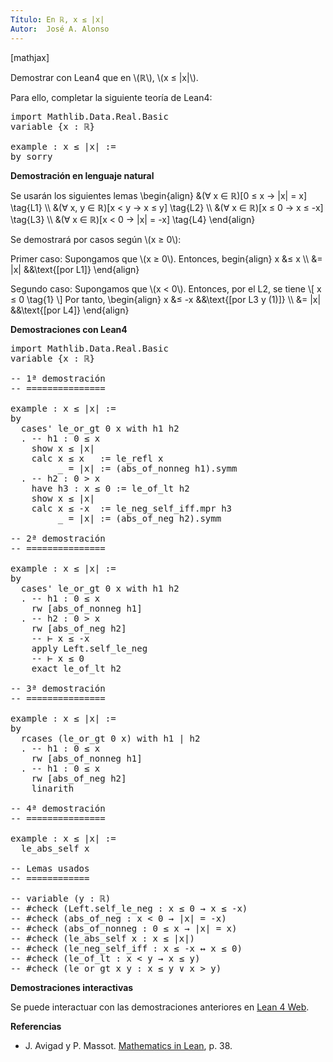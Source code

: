 ```yaml
---
Título: En ℝ, x ≤ |x|
Autor:  José A. Alonso
---
```


[mathjax]

Demostrar con Lean4 que en \\(ℝ\\), \\(x ≤ |x|\\).

Para ello, completar la siguiente teoría de Lean4:

<pre lang="lean">
import Mathlib.Data.Real.Basic
variable {x : ℝ}

example : x ≤ |x| :=
by sorry
</pre>
<!--more-->

<b>Demostración en lenguaje natural</b>

Se usarán los siguientes lemas
\\begin{align}
   &(∀ x ∈ ℝ)[0 ≤ x → |x| = x]                                     \\tag{L1} \\\\
   &(∀ x, y ∈ ℝ)[x < y → x ≤ y]                                    \\tag{L2} \\\\
   &(∀ x ∈ ℝ)[x ≤ 0 → x ≤ -x]                                      \\tag{L3} \\\\
   &(∀ x ∈ ℝ)[x < 0 → |x| = -x]                                    \\tag{L4}
\\end{align}

Se demostrará por casos según \\(x ≥ 0\\):

Primer caso: Supongamos que \\(x ≥ 0\\). Entonces,
begin{align}
   x &≤ x      \\\\
     &= |x|    &&\\text{[por L1]}
\\end{align}

Segundo caso: Supongamos que \\(x < 0\\). Entonces, por el L2, se tiene
\\[ x ≤ 0 \\tag{1} \\]
Por tanto,
\\begin{align}
   x &≤ -x     &&\\text{[por L3 y (1)]} \\\\
     &= |x|    &&\\text{[por L4]}
\\end{align}

<b>Demostraciones con Lean4</b>

<pre lang="lean">
import Mathlib.Data.Real.Basic
variable {x : ℝ}

-- 1ª demostración
-- ===============

example : x ≤ |x| :=
by
  cases' le_or_gt 0 x with h1 h2
  . -- h1 : 0 ≤ x
    show x ≤ |x|
    calc x ≤ x   := le_refl x
         _ = |x| := (abs_of_nonneg h1).symm
  . -- h2 : 0 > x
    have h3 : x ≤ 0 := le_of_lt h2
    show x ≤ |x|
    calc x ≤ -x  := le_neg_self_iff.mpr h3
         _ = |x| := (abs_of_neg h2).symm

-- 2ª demostración
-- ===============

example : x ≤ |x| :=
by
  cases' le_or_gt 0 x with h1 h2
  . -- h1 : 0 ≤ x
    rw [abs_of_nonneg h1]
  . -- h2 : 0 > x
    rw [abs_of_neg h2]
    -- ⊢ x ≤ -x
    apply Left.self_le_neg
    -- ⊢ x ≤ 0
    exact le_of_lt h2

-- 3ª demostración
-- ===============

example : x ≤ |x| :=
by
  rcases (le_or_gt 0 x) with h1 | h2
  . -- h1 : 0 ≤ x
    rw [abs_of_nonneg h1]
  . -- h1 : 0 ≤ x
    rw [abs_of_neg h2]
    linarith

-- 4ª demostración
-- ===============

example : x ≤ |x| :=
  le_abs_self x

-- Lemas usados
-- ============

-- variable (y : ℝ)
-- #check (Left.self_le_neg : x ≤ 0 → x ≤ -x)
-- #check (abs_of_neg : x < 0 → |x| = -x)
-- #check (abs_of_nonneg : 0 ≤ x → |x| = x)
-- #check (le_abs_self x : x ≤ |x|)
-- #check (le_neg_self_iff : x ≤ -x ↔ x ≤ 0)
-- #check (le_of_lt : x < y → x ≤ y)
-- #check (le_or_gt x y : x ≤ y ∨ x > y)
</pre>

<b>Demostraciones interactivas</b>

Se puede interactuar con las demostraciones anteriores en <a href="https://live.lean-lang.org/#url=https://raw.githubusercontent.com/jaalonso/Calculemus2/main/src/Cota_inf_de_abs.lean" rel="noopener noreferrer" target="_blank">Lean 4 Web</a>.

<b>Referencias</b>

<ul>
<li> J. Avigad y P. Massot. <a href="https://bit.ly/3U4UjBk">Mathematics in Lean</a>, p. 38.</li>
</ul>
